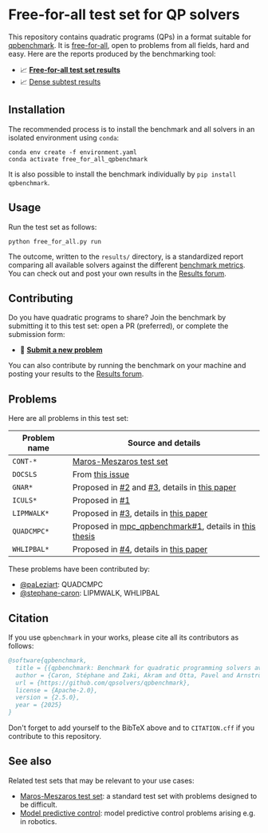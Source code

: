 # Free-for-all test set for QP solvers

This repository contains quadratic programs (QPs) in a format suitable for [qpbenchmark](https://github.com/qpsolvers/qpbenchmark). It is [free-for-all](https://en.wiktionary.org/wiki/free-for-all#Noun), open to problems from all fields, hard and easy. Here are the reports produced by the benchmarking tool:

- 📈 <a href="results/free_for_all.md"><strong>Free-for-all test set results</strong></a>
- 📈 [Dense subtest results](https://github.com/qpsolvers/free_for_all_qpbenchmark/blob/main/results/free_for_all_dense.md)

## Installation

The recommended process is to install the benchmark and all solvers in an isolated environment using ``conda``:

```console
conda env create -f environment.yaml
conda activate free_for_all_qpbenchmark
```

It is also possible to install the benchmark individually by ``pip install qpbenchmark``.

## Usage

Run the test set as follows:

```console
python free_for_all.py run
```

The outcome, written to the `results/` directory, is a standardized report comparing all available solvers against the different [benchmark metrics](https://github.com/qpsolvers/qpbenchmark#metrics). You can check out and post your own results in the [Results forum](https://github.com/qpsolvers/free_for_all_qpbenchmark/discussions/categories/results).

## Contributing

Do you have quadratic programs to share? Join the benchmark by submitting it to this test set: open a PR (preferred), or complete the submission form:

- 🙌 **[Submit a new problem](https://github.com/qpsolvers/free_for_all_qpbenchmark/issues/new?template=new_problem.md)**

You can also contribute by running the benchmark on your machine and posting your results to the [Results forum](https://github.com/qpsolvers/free_for_all_qpbenchmark/discussions/categories/results).

## Problems

Here are all problems in this test set:

| Problem name  | Source and details |
|---------------|--------------------|
| ``CONT-*``    | [Maros-Meszaros test set](https://www.cuter.rl.ac.uk/Problems/marmes.shtml) |
| ``DOCSLS``    | From [this issue](https://github.com/qpsolvers/qpsolvers/issues/278) |
| ``GNAR*``     | Proposed in [#2](https://github.com/qpsolvers/free_for_all_qpbenchmark/issues/2) and [#3](https://github.com/qpsolvers/free_for_all_qpbenchmark/issues/3), details in [this paper](https://hal.inria.fr/hal-01418462/document) |
| ``ICULS*``    | Proposed in [#1](https://github.com/qpsolvers/free_for_all_qpbenchmark/issues/1) |
| ``LIPMWALK*`` | Proposed in [#3](https://github.com/qpsolvers/mpc_qpbenchmark/issues/3), details in [this paper](https://inria.hal.science/inria-00390462) |
| ``QUADCMPC*`` | Proposed in [mpc\_qpbenchmark#1](https://github.com/qpsolvers/mpc_qpbenchmark/issues/1), details in [this thesis](https://laas.hal.science/tel-03936109/document) |
| ``WHLIPBAL*`` | Proposed in [#4](https://github.com/qpsolvers/mpc_qpbenchmark/issues/4), details in [this paper](https://inria.hal.science/hal-04198663/) |

These problems have been contributed by:

- [@paLeziart](https://github.com/paLeziart): QUADCMPC
- [@stephane-caron](https://github.com/stephane-caron): LIPMWALK, WHLIPBAL

## Citation

If you use `qpbenchmark` in your works, please cite all its contributors as follows:

```bibtex
@software{qpbenchmark,
  title = {{qpbenchmark: Benchmark for quadratic programming solvers available in Python}},
  author = {Caron, Stéphane and Zaki, Akram and Otta, Pavel and Arnström, Daniel and Carpentier, Justin and Yang, Fengyu and Leziart, Pierre-Alexandre},
  url = {https://github.com/qpsolvers/qpbenchmark},
  license = {Apache-2.0},
  version = {2.5.0},
  year = {2025}
}
```

Don't forget to add yourself to the BibTeX above and to `CITATION.cff` if you contribute to this repository.

## See also

Related test sets that may be relevant to your use cases:

- [Maros-Meszaros test set](https://github.com/qpsolvers/maros_meszaros_qpbenchmark/): a standard test set with problems designed to be difficult.
- [Model predictive control](https://github.com/qpsolvers/mpc_qpbenchmark): model predictive control problems arising e.g. in robotics.

